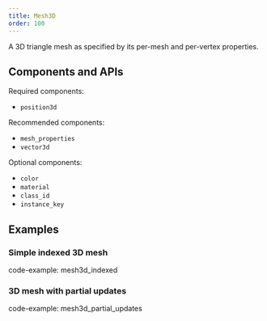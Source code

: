 ```yaml
---
title: Mesh3D
order: 100
---
```


A 3D triangle mesh as specified by its per-mesh and per-vertex properties.

## Components and APIs

Required components:
* `position3d`

Recommended components:
* `mesh_properties`
* `vector3d`

Optional components:
* `color`
* `material`
* `class_id`
* `instance_key`

## Examples

### Simple indexed 3D mesh

code-example: mesh3d_indexed

### 3D mesh with partial updates

code-example: mesh3d_partial_updates

